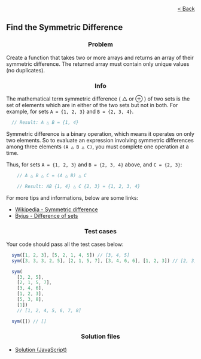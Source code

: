 [<p align="right">< Back</p>](../home.md)

<h2>Find the Symmetric Difference</h2>

<h3 align="center">Problem</h3>

<p>Create a function that takes two or more arrays and returns an array of their symmetric difference. The returned array must contain only unique values (no duplicates).</p>

<h3 align="center">Info</h3>

<p>The mathematical term symmetric difference ( △ or ⊕ ) of two sets is the set of elements which are in either of the two sets but not in both. For example, for sets <code>A = {1, 2, 3}</code> and <code>B = {2, 3, 4}</code>.</p>

```js
  // Result: A △ B = {1, 4}
```

<p>Symmetric difference is a binary operation, which means it operates on only two elements. So to evaluate an expression involving symmetric differences among three elements <code>(A △ B △ C)</code>, you must complete one operation at a time.</p>

<p>Thus, for sets <code>A = {1, 2, 3}</code> and <code>B = {2, 3, 4}</code> above, and <code>C = {2, 3}</code>:</p>

```js
    // A △ B △ C = (A △ B) △ C 

    // Result: AB {1, 4} △ C {2, 3} = {1, 2, 3, 4}
```

<p>For more tips and informations, below are some links:</p>

- [Wikipedia - Symmetric difference](https://en.wikipedia.org/wiki/Symmetric_difference)
- [Byjus - Difference of sets](https://byjus.com/maths/difference-of-sets/)

<h3 align="center">Test cases</h3>

<p>Your code should pass all the test cases below:</p>

```js
  sym([1, 2, 3], [5, 2, 1, 4, 5]) // [3, 4, 5]
  sym([3, 3, 3, 2, 5], [2, 1, 5, 7], [3, 4, 6, 6], [1, 2, 3]) // [2, 3, 4, 6, 7]

  sym(
    [3, 2, 5], 
    [2, 1, 5, 7],
    [3, 4, 6],
    [1, 2, 3],
    [5, 3, 8],
    [1])
    // [1, 2, 4, 5, 6, 7, 8]

  sym([]) // []
```

<h3 align="center">Solution files</h3>

- [Solution (JavaScript)](./solution.js)